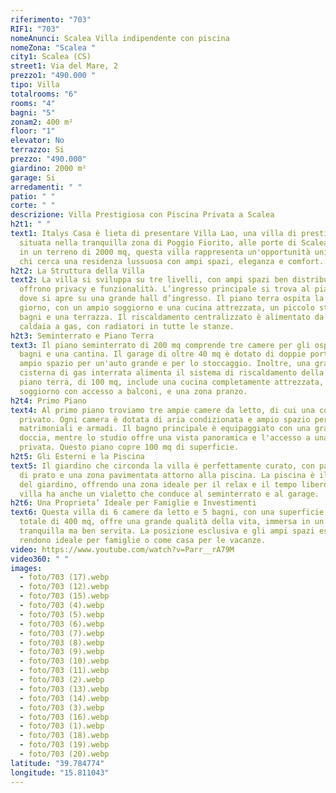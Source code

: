 ```yaml
---
riferimento: "703"
RIF1: "703"
nomeAnunci: Scalea Villa indipendente con piscina
nomeZona: "Scalea "
city1: Scalea (CS)
street1: Via del Mare, 2
prezzo1: "490.000 "
tipo: Villa
totalrooms: "6"
rooms: "4"
bagni: "5"
zonam2: 400 m²
floor: "1"
elevator: No
terrazzo: Si
prezzo: "490.000"
giardino: 2000 m²
garage: Si
arredamenti: " "
patio: " "
corte: " "
descrizione: Villa Prestigiosa con Piscina Privata a Scalea
h2t1: " "
text1: Italys Casa è lieta di presentare Villa Lao, una villa di prestigio
  situata nella tranquilla zona di Poggio Fiorito, alle porte di Scalea. Immersa
  in un terreno di 2000 mq, questa villa rappresenta un'opportunità unica per
  chi cerca una residenza lussuosa con ampi spazi, eleganza e comfort.
h2t2: La Struttura della Villa
text2: La villa si sviluppa su tre livelli, con ampi spazi ben distribuiti che
  offrono privacy e funzionalità. L’ingresso principale si trova al piano terra,
  dove si apre su una grande hall d’ingresso. Il piano terra ospita la zona
  giorno, con un ampio soggiorno e una cucina attrezzata, un piccolo studio,
  bagni e una terrazza. Il riscaldamento centralizzato è alimentato da una
  caldaia a gas, con radiatori in tutte le stanze.
h2t3: Seminterrato e Piano Terra
text3: Il piano seminterrato di 200 mq comprende tre camere per gli ospiti, due
  bagni e una cantina. Il garage di oltre 40 mq è dotato di doppie porte e offre
  ampio spazio per un'auto grande e per lo stoccaggio. Inoltre, una grande
  cisterna di gas interrata alimenta il sistema di riscaldamento della villa. Il
  piano terra, di 100 mq, include una cucina completamente attrezzata, un
  soggiorno con accesso a balconi, e una zona pranzo.
h2t4: Primo Piano
text4: Al primo piano troviamo tre ampie camere da letto, di cui una con bagno
  privato. Ogni camera è dotata di aria condizionata e ampio spazio per letti
  matrimoniali e armadi. Il bagno principale è equipaggiato con una grande
  doccia, mentre lo studio offre una vista panoramica e l'accesso a una terrazza
  privata. Questo piano copre 100 mq di superficie.
h2t5: Gli Esterni e la Piscina
text5: Il giardino che circonda la villa è perfettamente curato, con palme, aree
  di prato e una zona pavimentata attorno alla piscina. La piscina è il cuore
  del giardino, offrendo una zona ideale per il relax e il tempo libero. La
  villa ha anche un vialetto che conduce al seminterrato e al garage.
h2t6: Una Proprieta’ Ideale per Famiglie e Investimenti
text6: Questa villa di 6 camere da letto e 5 bagni, con una superficie interna
  totale di 400 mq, offre una grande qualità della vita, immersa in un’area
  tranquilla ma ben servita. La posizione esclusiva e gli ampi spazi esterni la
  rendono ideale per famiglie o come casa per le vacanze.
video: https://www.youtube.com/watch?v=Parr__rA79M
video360: " "
images:
  - foto/703 (17).webp
  - foto/703 (12).webp
  - foto/703 (15).webp
  - foto/703 (4).webp
  - foto/703 (5).webp
  - foto/703 (6).webp
  - foto/703 (7).webp
  - foto/703 (8).webp
  - foto/703 (9).webp
  - foto/703 (10).webp
  - foto/703 (11).webp
  - foto/703 (2).webp
  - foto/703 (13).webp
  - foto/703 (14).webp
  - foto/703 (3).webp
  - foto/703 (16).webp
  - foto/703 (1).webp
  - foto/703 (18).webp
  - foto/703 (19).webp
  - foto/703 (20).webp
latitude: "39.784774"
longitude: "15.811043"
---
```

